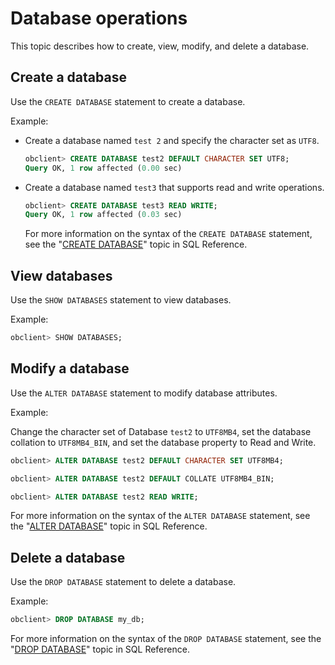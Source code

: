 Database operations 
========================================

This topic describes how to create, view, modify, and delete a database. 

Create a database 
--------------------------------------

Use the `CREATE DATABASE` statement to create a database. 

Example:

* Create a database named `test 2` and specify the character set as `UTF8`. 

  ```sql
  obclient> CREATE DATABASE test2 DEFAULT CHARACTER SET UTF8; 
  Query OK, 1 row affected (0.00 sec)
  ```

  

* Create a database named `test3` that supports read and write operations. 

  ```sql
  obclient> CREATE DATABASE test3 READ WRITE; 
  Query OK, 1 row affected (0.03 sec)
  ```

  

  For more information on the syntax of the `CREATE DATABASE` statement, see the "[CREATE DATABASE](/en-US/11.sql-reference-en/5.sql-statements/11.create-database.md)" topic in SQL Reference.
  




View databases 
-----------------------------------

Use the `SHOW DATABASES` statement to view databases. 

Example:

```sql
obclient> SHOW DATABASES;
```



Modify a database 
--------------------------------------

Use the `ALTER DATABASE` statement to modify database attributes. 

Example:

Change the character set of Database `test2` to `UTF8MB4`, set the database collation to `UTF8MB4_BIN`, and set the database property to Read and Write. 

```sql
obclient> ALTER DATABASE test2 DEFAULT CHARACTER SET UTF8MB4; 

obclient> ALTER DATABASE test2 DEFAULT COLLATE UTF8MB4_BIN; 

obclient> ALTER DATABASE test2 READ WRITE;
```


For more information on the syntax of the `ALTER DATABASE` statement, see the "[ALTER DATABASE](/en-US/11.sql-reference-en/5.sql-statements/2.alter-database.md)" topic in SQL Reference.

Delete a database 
--------------------------------------

Use the `DROP DATABASE` statement to delete a database. 

Example:

```sql
obclient> DROP DATABASE my_db; 
```


For more information on the syntax of the `DROP DATABASE` statement, see the "[DROP DATABASE](/en-US/11.sql-reference-en/5.sql-statements/23.drop-database.md)" topic in SQL Reference.

